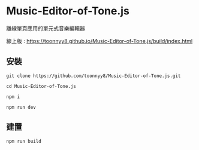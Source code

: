 # Music-Editor-of-Tone.js
離線單頁應用的單元式音樂編輯器

線上版 : https://toonnyy8.github.io/Music-Editor-of-Tone.js/build/index.html

## 安裝
```
git clone https://github.com/toonnyy8/Music-Editor-of-Tone.js.git

cd Music-Editor-of-Tone.js

npm i

npm run dev
```

## 建置
```
npm run build
```
